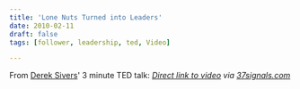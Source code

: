 ```yaml
---
title: 'Lone Nuts Turned into Leaders'
date: 2010-02-11
draft: false
tags: [follower, leadership, ted, Video]

---
```


From [Derek Sivers](http://sivers.org/ff)' 3 minute TED talk:  _[Direct link to video](http://www.youtube.com/watch?v=fW8amMCVAJQ&feature=player_embedded) via [37signals.com](http://37signals.com/svn/posts/2151-derek-sivers-3-minute-ted-talk)_